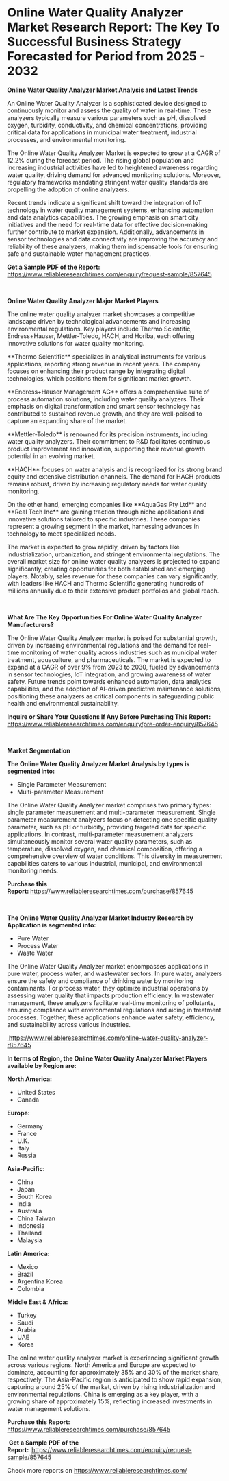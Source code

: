 <p><h1>Online Water Quality Analyzer Market Research Report: The Key To Successful Business Strategy Forecasted for Period from 2025 - 2032</h1></p><p><strong>Online Water Quality Analyzer Market Analysis and Latest Trends</strong></p>
<p><p>An Online Water Quality Analyzer is a sophisticated device designed to continuously monitor and assess the quality of water in real-time. These analyzers typically measure various parameters such as pH, dissolved oxygen, turbidity, conductivity, and chemical concentrations, providing critical data for applications in municipal water treatment, industrial processes, and environmental monitoring.</p><p>The Online Water Quality Analyzer Market is expected to grow at a CAGR of 12.2% during the forecast period. The rising global population and increasing industrial activities have led to heightened awareness regarding water quality, driving demand for advanced monitoring solutions. Moreover, regulatory frameworks mandating stringent water quality standards are propelling the adoption of online analyzers.</p><p>Recent trends indicate a significant shift toward the integration of IoT technology in water quality management systems, enhancing automation and data analytics capabilities. The growing emphasis on smart city initiatives and the need for real-time data for effective decision-making further contribute to market expansion. Additionally, advancements in sensor technologies and data connectivity are improving the accuracy and reliability of these analyzers, making them indispensable tools for ensuring safe and sustainable water management practices.</p></p>
<p><strong>Get a Sample PDF of the Report:&nbsp;</strong> <a href="https://www.reliableresearchtimes.com/enquiry/request-sample/857645?utm_campaign=2740&utm_medium=2&utm_source=Github&utm_content=ia&utm_term=09042025&utm_id=online-water-quality-analyzer">https://www.reliableresearchtimes.com/enquiry/request-sample/857645</a></p>
<p>&nbsp;</p>
<p><strong>Online Water Quality Analyzer Major Market Players</strong></p>
<p><p>The online water quality analyzer market showcases a competitive landscape driven by technological advancements and increasing environmental regulations. Key players include Thermo Scientific, Endress+Hauser, Mettler-Toledo, HACH, and Horiba, each offering innovative solutions for water quality monitoring.</p><p>**Thermo Scientific** specializes in analytical instruments for various applications, reporting strong revenue in recent years. The company focuses on enhancing their product range by integrating digital technologies, which positions them for significant market growth.</p><p>**Endress+Hauser Management AG** offers a comprehensive suite of process automation solutions, including water quality analyzers. Their emphasis on digital transformation and smart sensor technology has contributed to sustained revenue growth, and they are well-poised to capture an expanding share of the market.</p><p>**Mettler-Toledo** is renowned for its precision instruments, including water quality analyzers. Their commitment to R&D facilitates continuous product improvement and innovation, supporting their revenue growth potential in an evolving market.</p><p>**HACH** focuses on water analysis and is recognized for its strong brand equity and extensive distribution channels. The demand for HACH products remains robust, driven by increasing regulatory needs for water quality monitoring.</p><p>On the other hand, emerging companies like **AquaGas Pty Ltd** and **Real Tech Inc** are gaining traction through niche applications and innovative solutions tailored to specific industries. These companies represent a growing segment in the market, harnessing advances in technology to meet specialized needs.</p><p>The market is expected to grow rapidly, driven by factors like industrialization, urbanization, and stringent environmental regulations. The overall market size for online water quality analyzers is projected to expand significantly, creating opportunities for both established and emerging players. Notably, sales revenue for these companies can vary significantly, with leaders like HACH and Thermo Scientific generating hundreds of millions annually due to their extensive product portfolios and global reach.</p></p>
<p>&nbsp;</p>
<p><strong>What Are The Key Opportunities For Online Water Quality Analyzer Manufacturers?</strong></p>
<p><p>The Online Water Quality Analyzer market is poised for substantial growth, driven by increasing environmental regulations and the demand for real-time monitoring of water quality across industries such as municipal water treatment, aquaculture, and pharmaceuticals. The market is expected to expand at a CAGR of over 9% from 2023 to 2030, fueled by advancements in sensor technologies, IoT integration, and growing awareness of water safety. Future trends point towards enhanced automation, data analytics capabilities, and the adoption of AI-driven predictive maintenance solutions, positioning these analyzers as critical components in safeguarding public health and environmental sustainability.</p></p>
<p><strong>Inquire or Share Your Questions If Any Before Purchasing This Report:</strong> <a href="https://www.reliableresearchtimes.com/enquiry/pre-order-enquiry/857645?utm_campaign=2740&utm_medium=2&utm_source=Github&utm_content=ia&utm_term=09042025&utm_id=online-water-quality-analyzer">https://www.reliableresearchtimes.com/enquiry/pre-order-enquiry/857645</a></p>
<p>&nbsp;</p>
<p><strong>Market Segmentation</strong></p>
<p><strong>The Online Water Quality Analyzer Market Analysis by types is segmented into:</strong></p>
<p><ul><li>Single Parameter Measurement</li><li>Multi-parameter Measurement</li></ul></p>
<p><p>The Online Water Quality Analyzer market comprises two primary types: single parameter measurement and multi-parameter measurement. Single parameter measurement analyzers focus on detecting one specific quality parameter, such as pH or turbidity, providing targeted data for specific applications. In contrast, multi-parameter measurement analyzers simultaneously monitor several water quality parameters, such as temperature, dissolved oxygen, and chemical composition, offering a comprehensive overview of water conditions. This diversity in measurement capabilities caters to various industrial, municipal, and environmental monitoring needs.</p></p>
<p><strong>Purchase this Report:&nbsp;</strong><a href="https://www.reliableresearchtimes.com/purchase/857645?utm_campaign=2740&utm_medium=2&utm_source=Github&utm_content=ia&utm_term=09042025&utm_id=online-water-quality-analyzer">https://www.reliableresearchtimes.com/purchase/857645</a></p>
<p>&nbsp;</p>
<p><strong>The Online Water Quality Analyzer Market Industry Research by Application is segmented into:</strong></p>
<p><ul><li>Pure Water</li><li>Process Water</li><li>Waste Water</li></ul></p>
<p><p>The Online Water Quality Analyzer market encompasses applications in pure water, process water, and wastewater sectors. In pure water, analyzers ensure the safety and compliance of drinking water by monitoring contaminants. For process water, they optimize industrial operations by assessing water quality that impacts production efficiency. In wastewater management, these analyzers facilitate real-time monitoring of pollutants, ensuring compliance with environmental regulations and aiding in treatment processes. Together, these applications enhance water safety, efficiency, and sustainability across various industries.</p></p>
<p><a href="https://www.reliableresearchtimes.com/online-water-quality-analyzer-r857645?utm_campaign=2740&utm_medium=2&utm_source=Github&utm_content=ia&utm_term=09042025&utm_id=online-water-quality-analyzer">&nbsp;https://www.reliableresearchtimes.com/online-water-quality-analyzer-r857645</a></p>
<p><strong>In terms of Region, the Online Water Quality Analyzer Market Players available by Region are:</strong></p>
<p>
    <p> <strong> North America: </strong>
        <ul>
            <li>United States</li>
            <li>Canada</li>
        </ul>
        </p> 
    <p> <strong> Europe: </strong>
        <ul>
            <li>Germany</li>
            <li>France</li>
            <li>U.K.</li>
            <li>Italy</li>
            <li>Russia</li>
        </ul>
        </p> 
    <p> <strong> Asia-Pacific: </strong>
        <ul>
            <li>China</li>
            <li>Japan</li>
            <li>South Korea</li>
            <li>India</li>
            <li>Australia</li>
            <li>China Taiwan</li>
            <li>Indonesia</li>
            <li>Thailand</li>
            <li>Malaysia</li>
        </ul>
        </p> 
    <p> <strong> Latin America: </strong>
        <ul>
            <li>Mexico</li>
            <li>Brazil</li>
            <li>Argentina Korea</li>
            <li>Colombia</li>
        </ul>
        </p> 
    <p> <strong> Middle East & Africa: </strong>
        <ul>
            <li>Turkey</li>
            <li>Saudi</li>
            <li>Arabia</li>
            <li>UAE</li>
            <li>Korea</li>
        </ul>
    </p>
    </p>
<p><p>The online water quality analyzer market is experiencing significant growth across various regions. North America and Europe are expected to dominate, accounting for approximately 35% and 30% of the market share, respectively. The Asia-Pacific region is anticipated to show rapid expansion, capturing around 25% of the market, driven by rising industrialization and environmental regulations. China is emerging as a key player, with a growing share of approximately 15%, reflecting increased investments in water management solutions.</p></p>
<p><strong>Purchase this Report: </strong><a href="https://www.reliableresearchtimes.com/purchase/857645?utm_campaign=2740&utm_medium=2&utm_source=Github&utm_content=ia&utm_term=09042025&utm_id=online-water-quality-analyzer">https://www.reliableresearchtimes.com/purchase/857645</a></p>
<p>&nbsp;<strong>Get a Sample PDF of the Report:&nbsp;&nbsp;</strong><a href="https://www.reliableresearchtimes.com/enquiry/request-sample/857645?utm_campaign=2740&utm_medium=2&utm_source=Github&utm_content=ia&utm_term=09042025&utm_id=online-water-quality-analyzer">https://www.reliableresearchtimes.com/enquiry/request-sample/857645</a></p>
<p><strong></strong></p>
<p>Check more reports on <a href="https://www.reliableresearchtimes.com/?utm_campaign=2740&utm_medium=2&utm_source=Github&utm_content=ia&utm_term=09042025&utm_id=online-water-quality-analyzer">https://www.reliableresearchtimes.com/</a></p>